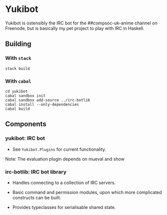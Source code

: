 # Yukibot

Yukibot is ostensibly the IRC bot for the ##compsoc-uk-anime channel
on Freenode, but is basically my pet project to play with IRC in
Haskell.

## Building

### With `stack`

    stack build

### With `cabal`

    cd yukibot
    cabal sandbox init
    cabal sandbox add-source ../irc-botlib
    cabal install --only-dependencies
    cabal build

## Components

### yukibot: IRC bot

 - See `Yukibot.Plugins` for current functionality.

Note: The evaluation plugin depends on mueval and show

### irc-botlib: IRC bot library

 - Handles connecting to a collection of IRC servers.

 - Basic command and permission modules, upon which more complicated
   constructs can be built.

 - Provides typeclasses for serialisable shared state.
